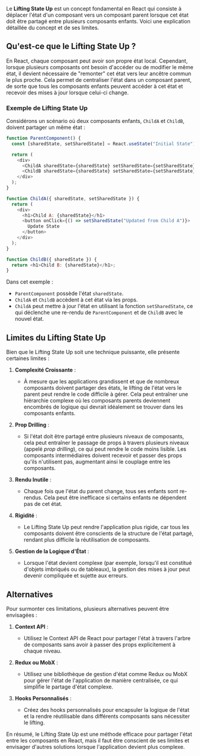 Le **Lifting State Up** est un concept fondamental en React qui consiste à déplacer l'état d'un composant vers un composant parent lorsque cet état doit être partagé entre plusieurs composants enfants. Voici une explication détaillée du concept et de ses limites.

## Qu'est-ce que le Lifting State Up ?

En React, chaque composant peut avoir son propre état local. Cependant, lorsque plusieurs composants ont besoin d'accéder ou de modifier le même état, il devient nécessaire de "remonter" cet état vers leur ancêtre commun le plus proche. Cela permet de centraliser l'état dans un composant parent, de sorte que tous les composants enfants peuvent accéder à cet état et recevoir des mises à jour lorsque celui-ci change.

### Exemple de Lifting State Up

Considérons un scénario où deux composants enfants, `ChildA` et `ChildB`, doivent partager un même état :

```javascript
function ParentComponent() {
  const [sharedState, setSharedState] = React.useState("Initial State");

  return (
    <div>
      <ChildA sharedState={sharedState} setSharedState={setSharedState} />
      <ChildB sharedState={sharedState} setSharedState={setSharedState} />
    </div>
  );
}

function ChildA({ sharedState, setSharedState }) {
  return (
    <div>
      <h1>Child A: {sharedState}</h1>
      <button onClick={() => setSharedState("Updated from Child A")}>
        Update State
      </button>
    </div>
  );
}

function ChildB({ sharedState }) {
  return <h1>Child B: {sharedState}</h1>;
}
```

Dans cet exemple :

- `ParentComponent` possède l'état `sharedState`.
- `ChildA` et `ChildB` accèdent à cet état via les props.
- `ChildA` peut mettre à jour l'état en utilisant la fonction `setSharedState`, ce qui déclenche une re-rendu de `ParentComponent` et de `ChildB` avec le nouvel état.

## Limites du Lifting State Up

Bien que le Lifting State Up soit une technique puissante, elle présente certaines limites :

1. **Complexité Croissante** :
   - À mesure que les applications grandissent et que de nombreux composants doivent partager des états, le lifting de l'état vers le parent peut rendre le code difficile à gérer. Cela peut entraîner une hiérarchie complexe où les composants parents deviennent encombrés de logique qui devrait idéalement se trouver dans les composants enfants.

2. **Prop Drilling** :
   - Si l'état doit être partagé entre plusieurs niveaux de composants, cela peut entraîner le passage de props à travers plusieurs niveaux (appelé *prop drilling*), ce qui peut rendre le code moins lisible. Les composants intermédiaires doivent recevoir et passer des props qu'ils n'utilisent pas, augmentant ainsi le couplage entre les composants.

3. **Rendu Inutile** :
   - Chaque fois que l'état du parent change, tous ses enfants sont re-rendus. Cela peut être inefficace si certains enfants ne dépendent pas de cet état.

4. **Rigidité** :
   - Le Lifting State Up peut rendre l'application plus rigide, car tous les composants doivent être conscients de la structure de l'état partagé, rendant plus difficile la réutilisation de composants.

5. **Gestion de la Logique d'État** :
   - Lorsque l'état devient complexe (par exemple, lorsqu'il est constitué d'objets imbriqués ou de tableaux), la gestion des mises à jour peut devenir compliquée et sujette aux erreurs.

## Alternatives

Pour surmonter ces limitations, plusieurs alternatives peuvent être envisagées :

1. **Context API** :
   - Utilisez le Context API de React pour partager l'état à travers l'arbre de composants sans avoir à passer des props explicitement à chaque niveau.

2. **Redux ou MobX** :
   - Utilisez une bibliothèque de gestion d'état comme Redux ou MobX pour gérer l'état de l'application de manière centralisée, ce qui simplifie le partage d'état complexe.

3. **Hooks Personnalisés** :
   - Créez des hooks personnalisés pour encapsuler la logique de l'état et la rendre réutilisable dans différents composants sans nécessiter le lifting.

En résumé, le Lifting State Up est une méthode efficace pour partager l'état entre les composants en React, mais il faut être conscient de ses limites et envisager d'autres solutions lorsque l'application devient plus complexe.
